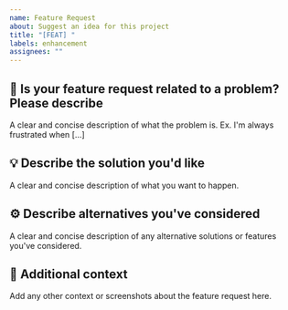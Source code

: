 ```yaml
---
name: Feature Request
about: Suggest an idea for this project
title: "[FEAT] "
labels: enhancement
assignees: ""
---
```


## 🚀 Is your feature request related to a problem? Please describe

A clear and concise description of what the problem is. Ex. I'm always frustrated when [...]

## 💡 Describe the solution you'd like

A clear and concise description of what you want to happen.

## ⚙️ Describe alternatives you've considered

A clear and concise description of any alternative solutions or features you've considered.

## 📝 Additional context

Add any other context or screenshots about the feature request here.

